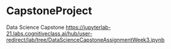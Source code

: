# CapstoneProject
Data Science Capstone
https://jupyterlab-21.labs.cognitiveclass.ai/hub/user-redirect/lab/tree/DataScienceCapstoneAssignmentWeek3.ipynb
